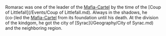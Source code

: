Romarac was one of the leader of the [Mafia-Cartel]() by the time of the [Coup of Littlefall](/Events/Coup of Littlefall.md).
Always in the shadows, he (co-)led the [Mafia-Cartel]() from its foundation until his death.
At the division of the kindgom, he got the city of [Syrac](/Geography/City of Syrac.md) and the neighboring region.
